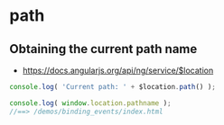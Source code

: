 # path

## Obtaining the current path name
- https://docs.angularjs.org/api/ng/service/$location

```js
console.log( 'Current path: ' + $location.path() );
```

```js
console.log( window.location.pathname );
//==> /demos/binding_events/index.html
```
